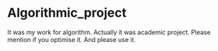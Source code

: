 # Algorithmic_project
It was my work for algorithm.
Actually it was academic project.
Please mention if you optimise it.
And please use it.
